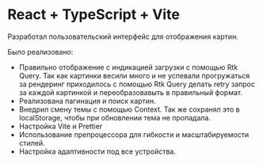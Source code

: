 # React + TypeScript + Vite
Разработал пользовательский интерфейс для отображения картин.

Было реализовано:
- Правильно отображение с индикацией загрузки с помощью Rtk Query. Так как картинки весили много и не успевали прогружаться за рендеринг приходилось с помощью Rtk Query делать retry запрос за каждой картинкой и переобразовавыть в правильный формат.
- Реализована пагинация и поиск картин.
- Внедрил смену темы с помощью Context. Так же сохранял это в localStorage, чтобы при обновлении тема не пропадала.
- Настройка Vite и Prettier
- Использование препроцессора для гибкости и масштабируемости стилей.
- Настройка адаптивности под все устройства.
